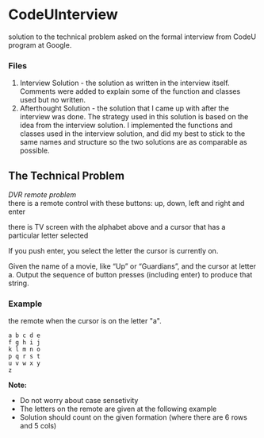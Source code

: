 # CodeUInterview
solution to the technical problem asked on the formal interview from CodeU program at Google.<br/>

### Files
1. Interview Solution - the solution as written in the interview itself. Comments were added to explain some of the function and classes used but no written. 
2. Afterthought Solution - the solution that I came up with after the interview was done. The strategy used in this solution is based on the idea from the interview solution. I implemented the functions and classes used in the interview solution, and did my best to stick to the same names and structure so the two solutions are as comparable as possible.

## The Technical Problem
*DVR remote problem*</br>
there is a remote control with these buttons:
up, down, left and right and enter

there is TV screen with the alphabet above and a cursor that has a particular letter selected

If you push enter, you select the letter the cursor is currently on.

Given the name of a movie, like “Up” or “Guardians”, and the cursor at letter a.
Output the sequence of button presses (including enter) to produce that string.

### Example
the remote when the cursor is on the letter "a".
```
a b c d e 
f g h i j 
k l m n o 
p q r s t 
u v w x y 
z 
```

**Note:**
- Do not worry about case sensetivity
- The letters on the remote are given at the following example
- Solution should count on the given formation (where there are 6 rows and 5 cols)


